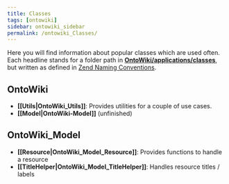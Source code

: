 ```yaml
---
title: Classes
tags: [ontowiki]
sidebar: ontowiki_sidebar
permalink: /ontowiki_Classes/
---
```

Here you will find information about popular classes which are used often. Each headline stands for a folder path in [**OntoWiki/applications/classes**](https://github.com/AKSW/OntoWiki/tree/develop/application/classes), but written as defined in [Zend Naming Conventions](http://framework.zend.com/manual/1.12/en/coding-standard.naming-conventions.html). 

## OntoWiki
 * **[[Utils|OntoWiki_Utils]]**: Provides utilities for a couple of use cases.
 * **[[Model|OntoWiki-Model]]** (unfinished)

## OntoWiki_Model
 * **[[Resource|OntoWiki_Model_Resource]]**: Provides functions to handle a resource
 * **[[TitleHelper|OntoWiki_Model_TitleHelper]]**: Handles resource titles / labels
